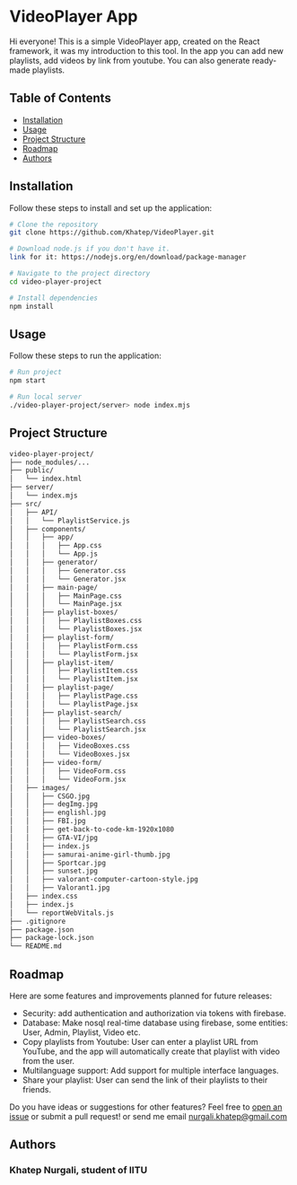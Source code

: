 # VideoPlayer App

Hi everyone! This is a simple VideoPlayer app, created on the React framework, it was my introduction to this tool. In the app you can add new playlists, add videos by link from youtube. You can also generate ready-made playlists.

## Table of Contents

- [Installation](#installation)
- [Usage](#usage)
- [Project Structure](#project-structure)
- [Roadmap](#roadmap)
- [Authors](#authors)

## Installation

Follow these steps to install and set up the application:

```bash
# Clone the repository
git clone https://github.com/Khatep/VideoPlayer.git

# Download node.js if you don't have it.
link for it: https://nodejs.org/en/download/package-manager

# Navigate to the project directory
cd video-player-project

# Install dependencies
npm install
```

## Usage

Follow these steps to run the application:

```bash
# Run project
npm start

# Run local server
./video-player-project/server> node index.mjs
```

## Project Structure

```bash
video-player-project/
├── node_modules/...
├── public/
│   └── index.html
├── server/
│   └── index.mjs
├── src/
│   ├── API/
│   │   └── PlaylistService.js
│   ├── components/
│   │   ├── app/
│   │   │   ├── App.css
│   │   │   └── App.js
│   │   ├── generator/
│   │   │   ├── Generator.css
│   │   │   └── Generator.jsx
│   │   ├── main-page/
│   │   │   ├── MainPage.css
│   │   │   └── MainPage.jsx
│   │   ├── playlist-boxes/
│   │   │   ├── PlaylistBoxes.css
│   │   │   └── PlaylistBoxes.jsx
│   │   ├── playlist-form/
│   │   │   ├── PlaylistForm.css
│   │   │   └── PlaylistForm.jsx
│   │   ├── playlist-item/
│   │   │   ├── PlaylistItem.css
│   │   │   └── PlaylistItem.jsx
│   │   ├── playlist-page/
│   │   │   ├── PlaylistPage.css
│   │   │   └── PlaylistPage.jsx
│   │   ├── playlist-search/
│   │   │   ├── PlaylistSearch.css
│   │   │   └── PlaylistSearch.jsx
│   │   ├── video-boxes/
│   │   │   ├── VideoBoxes.css
│   │   │   └── VideoBoxes.jsx
│   │   ├── video-form/
│   │   │   ├── VideoForm.css
│   │   │   └── VideoForm.jsx
│   ├── images/
│   │   ├── CSGO.jpg
│   │   ├── degImg.jpg
│   │   ├── englishl.jpg
│   │   ├── FBI.jpg
│   │   ├── get-back-to-code-km-1920x1080
│   │   ├── GTA-VI/jpg
│   │   ├── index.js
│   │   ├── samurai-anime-girl-thumb.jpg
│   │   ├── Sportcar.jpg
│   │   ├── sunset.jpg
│   │   ├── valorant-computer-cartoon-style.jpg
│   │   ├── Valorant1.jpg
│   ├── index.css
│   ├── index.js
│   └── reportWebVitals.js
├── .gitignore
├── package.json
├── package-lock.json
└── README.md
```

## Roadmap

Here are some features and improvements planned for future releases:

- Security: add authentication and authorization via tokens with firebase.
- Database: Make nosql real-time database using firebase, some entities: User, Admin, Playlist, Video etc.
- Copy playlists from Youtube: User can enter a playlist URL from YouTube, and the app will automatically create that playlist with video from the user.
- Multilanguage support: Add support for multiple interface languages.
- Share your playlist: User can send the link of their playlists to their friends.

Do you have ideas or suggestions for other features? Feel free to [open an issue](https://github.com/your-username/your-project/issues) or submit a pull request! or send me email nurgali.khatep@gmail.com 


## Authors

### Khatep Nurgali, student of IITU
